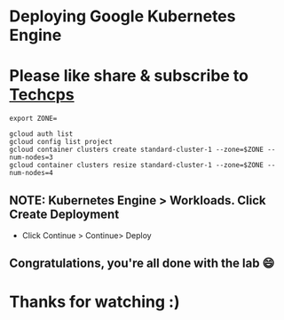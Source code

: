 
# Deploying Google Kubernetes Engine

# Please like share & subscribe to [Techcps](https://www.youtube.com/@techcps)

```
export ZONE=
```
```
gcloud auth list
gcloud config list project
gcloud container clusters create standard-cluster-1 --zone=$ZONE --num-nodes=3
gcloud container clusters resize standard-cluster-1 --zone=$ZONE --num-nodes=4
```
## NOTE: Kubernetes Engine > Workloads. Click Create Deployment
* Click Continue > Continue> Deploy

## Congratulations, you're all done with the lab 😄

# Thanks for watching :)
